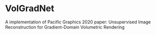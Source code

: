 # VolGradNet
A implementation of Pacific Graphics 2020 paper: Unsupervised Image Reconstruction for Gradient-Domain Volumetric Rendering
